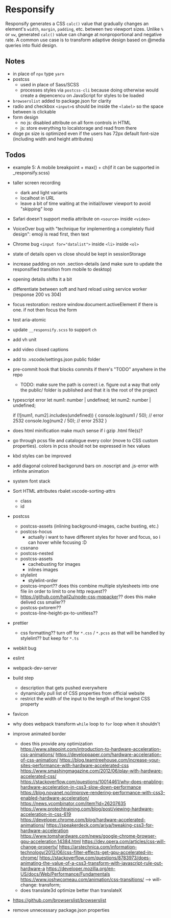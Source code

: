 # Responsify
Responsify generates a CSS `calc()` value that gradually changes an element's `width`, `margin`, `padding`, etc. between two viewport sizes. Unlike `%` or `vw`, generated `calc()` value can change at nonproportional and negative rate. A common use case is to transform adaptive design based on @media queries into fluid design.

## Notes
- in place of `npx` type `yarn`
- postcss
    - used in place of Sass/SCSS
    - processes styles via `postcss-cli` because doing otherwise would create a depencencu on JavaScript for styles to be loaded
- `browserslist` added to package.json for clarity
- radio and checkbox `<input>`s should be inside the `<label>` so the space between is clickable
- form design
    - no js: disabled attribute on all form controls in HTML
    - js: store everything to localstorage and read from there
- doge px size is optimized even if the users has 72px default font-size (including width and height attributes)

## Todos
- example 5: A mobile breakpoint + max() + ch(if it can be supported in _responsify.scss)
- taller screen recording
    - dark and light variants
    - localhost in URL
    - leave a bit of time waiting at the initial/lower viewport to avoid "skipping" loop
- Safari doesn't support media attribute on `<source>` inside `<video>`
- VoiceOver bug with "technique for implementing a completely fluid design": emoji is read first, then text
- Chrome bug `<input for="datalist">` inside `<li>` inside `<ol>`
- state of details open vs close should be kept in sessionStorage
- increase padding on non .section-details (and make sure to update the responsified transition from mobile to desktop)
- opening details shifts it a bit
- differentiate between soft and hard reload using service worker (response 200 vs 304)
- focus restoration: restore window.document.activeElement if there is one. if not then focus the form
- test aria-atomic
- update `__responsify.scss` to support `ch`
- add vh unit
- add video closed captions
- add to .vscode/settings.json public folder
- pre-commit hook that blocks commits if there's "TODO" anywhere in the repo
    - TODO: make sure the path is correct i.e. figure out a way that only the public/ folder is published and that it is the root of the project
- typescript error
    let num1: number | undefined;
    let num2: number | undefined;

    if (![num1, num2].includes(undefined)) {
        console.log(num1 / 50); // error 2532
        console.log(num2 / 50); // error 2532
    }
- does html minification make much sense if i gzip .html file(s)?
- go through pcss file and catalogue every color (move to CSS custom properties). colors in pcss should not be expressed in hex values
- kbd styles can be improved
- add diagonal colored backgorund bars on .noscript and .js-error with infinite animation
- system font stack
- Sort HTML attributes rbalet.vscode-sorting-attrs
    - class
    - id
- postcss
    - postcss-assets (inlining background-images, cache busting, etc.)
    - postcss-hocus
        - actually i want to have different styles for hover and focus, so i can hover while focusing :D
    - cssnano
    - postcss-nested
    - postcss-assets
        - cachebusting for images
        - inlines images
    - stylelint
        - stylelint-order
    - postcss-import?? does this combine multiple stylesheets into one file iin order to limit to one http request??
    - https://github.com/hail2u/node-css-mqpacker?? does this make delived css smaller??
    - postcss-pxtorem??
    - postcss-line-height-px-to-unitless??
- prettier
    - css formatting?? turn off for `*.css` / `*.pcss` as that will be handled by stylelint?? but keep for `*.ts`
- webkit bug
- eslint
- webpack-dev-server
- build step
    - description that gets pushed everywhere
    - dynamically pull list of CSS properties from official website
    - restrict the width of the input to the length of the longest CSS property
- favicon
- why does webpack transform `while` loop to `for` loop when it shouldn't
- improve animated border
    - does this provide any optimization
        https://www.sitepoint.com/introduction-to-hardware-acceleration-css-animations/
        https://developpaper.com/hardware-acceleration-of-css-animation/
        https://blog.teamtreehouse.com/increase-your-sites-performance-with-hardware-accelerated-css
        https://www.smashingmagazine.com/2012/06/play-with-hardware-accelerated-css/
        https://stackoverflow.com/questions/10014461/why-does-enabling-hardware-acceleration-in-css3-slow-down-performance
        https://blog.novanet.no/improve-rendering-performance-with-css3-enabled-hardware-acceleration/
        https://news.ycombinator.com/item?id=26207635
        https://www.protechtraining.com/blog/post/viewing-hardware-acceleration-in-css-619
        https://developer.chrome.com/blog/hardware-accelerated-animations/
        https://speakerdeck.com/ariya/tweaking-css3-for-hardware-acceleration
        https://www.tomshardware.com/news/google-chrome-browser-gpu-acceleration,14384.html
        https://dev.opera.com/articles/css-will-change-property/
        https://arstechnica.com/information-technology/2012/06/css-filter-effects-get-gpu-accelerated-in-chrome/
        https://stackoverflow.com/questions/8783973/does-animating-the-value-of-a-css3-transform-with-javascript-rule-out-hardware-a
        https://developer.mozilla.org/en-US/docs/Web/Performance/Fundamentals
        https://www.joshwcomeau.com/animation/css-transitions/ -->
        will-change: transform;
    - does translate3d optimize better than translateX
- https://github.com/browserslist/browserslist
- remove unnecessary package.json properties
